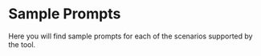 # Sample Prompts
Here you will find sample prompts for each of the scenarios supported by the tool.
